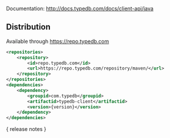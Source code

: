 Documentation: http://docs.typedb.com/docs/client-api/java

## Distribution

Available through https://repo.typedb.com

```xml
<repositories>
    <repository>
        <id>repo.typedb.com</id>
        <url>https://repo.typedb.com/repository/maven/</url>
    </repository>
</repositories>
<dependencies>
    <dependency>
        <groupid>com.typedb</groupid>
        <artifactid>typedb-client</artifactid>
        <version>{version}</version>
    </dependency>
</dependencies>
```

{ release notes }

